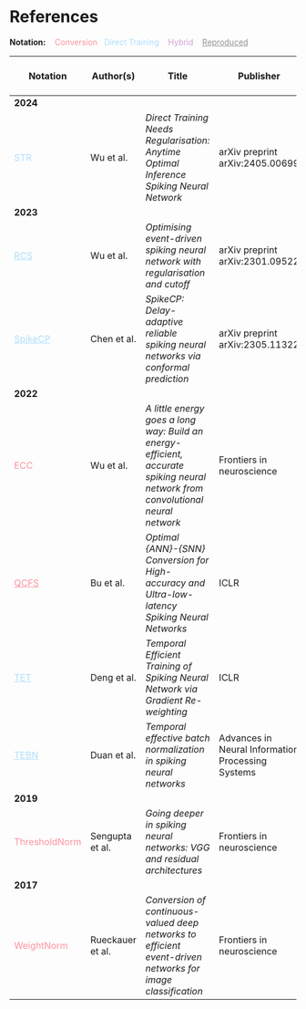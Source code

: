 # References 

<b> Notation:</b> &nbsp;&nbsp; <span style="color:#FB929E">Conversion</span>    &nbsp;&nbsp;<span style="color:#AEDEFC">Direct Training </span>  &nbsp;&nbsp; <span style="color:#CF9FD2"> Hybrid</span>   &nbsp;&nbsp;   <span style="color:#929292"><ins> Reproduced</ins></span> 

| Notation | Author(s) | Title | Publisher | Cutoff | Link to Paper |
|----------|-----------|--------------------|--------------|---------------|-------|
| **2024** | | | | | | | |
| <span style=color:#AEDEFC>STR</span> | Wu et al. | *Direct Training Needs Regularisation: Anytime Optimal Inference Spiking Neural Network* | arXiv preprint arXiv:2405.00699 | <span style="color:green;font-weight:bold">&#10003;</span> | [Link](https://arxiv.org/abs/2405.00699) |
| **2023** | | | | | | | |
| <span style=color:#AEDEFC> <ins> RCS </ins> </span> | Wu et al. | *Optimising event-driven spiking neural network with regularisation and cutoff* | arXiv preprint arXiv:2301.09522 | <span style="color:green;font-weight:bold">&#10003;</span> | [Link](https://arxiv.org/abs/2301.09522) |
| <span style=color:#AEDEFC> <ins> SpikeCP </ins> </span> | Chen et al. | *SpikeCP: Delay-adaptive reliable spiking neural networks via conformal prediction* | arXiv preprint arXiv:2305.11322 | <span style="color:green;font-weight:bold">&#10003;</span> | [Link](https://arxiv.org/abs/2305.11322) |
| **2022** | | | | | | | |
| <span style=color:#FB929E>ECC</span> | Wu et al. | *A little energy goes a long way: Build an energy-efficient, accurate spiking neural network from convolutional neural network* | Frontiers in neuroscience | <span >&#10007;</span> | [Link](https://www.frontiersin.org/journals/neuroscience/articles/10.3389/fnins.2022.759900/full) |
| <span style=color:#FB929E> <ins> QCFS </ins> </span> | Bu et al. | *Optimal {ANN}-{SNN} Conversion for High-accuracy and Ultra-low-latency Spiking Neural Networks* | ICLR | <span >&#10007;</span> | [Link](https://openreview.net/forum?id=7B3IJMM1k_M) |
| <span style=color:#AEDEFC> <ins> TET </ins> </span> | Deng et al. | *Temporal Efficient Training of Spiking Neural Network via Gradient Re-weighting* | ICLR | <span >&#10007;</span> | [Link](https://openreview.net/forum?id=_XNtisL32jv) |
| <span style=color:#AEDEFC> <ins> TEBN </ins> </span> | Duan et al. | *Temporal effective batch normalization in spiking neural networks* | Advances in Neural Information Processing Systems | <span >&#10007;</span> | [Link](https://proceedings.neurips.cc/paper_files/paper/2022/hash/de2ad3ed44ee4e675b3be42aa0b615d0-Abstract-Conference.html) |
| **2019** | | | | | | | |
| <span style=color:#FB929E>ThresholdNorm</span> | Sengupta et al. | *Going deeper in spiking neural networks: VGG and residual architectures* | Frontiers in neuroscience | <span >&#10007;</span> | [Link](https://www.frontiersin.org/journals/neuroscience/articles/10.3389/fnins.2019.00095/full) |
| **2017** | | | | | | | |
| <span style=color:#FB929E>WeightNorm</span> | Rueckauer et al. | *Conversion of continuous-valued deep networks to efficient event-driven networks for image classification* | Frontiers in neuroscience | <span >&#10007;</span> | [Link](https://www.frontiersin.org/journals/neuroscience/articles/10.3389/fnins.2017.00682/full) |

